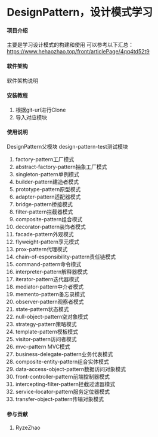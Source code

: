 # DesignPattern，设计模式学习

#### 项目介绍
主要是学习设计模式的构建和使用
可以参考以下汇总：
https://www.hehaozhao.top/front/articlePage/4qq4td52t9

#### 软件架构
软件架构说明


#### 安装教程

1. 根据git-url进行Clone
2. 导入对应模块

#### 使用说明
DesignPattern父模块
design-pattern-test测试模块


1. factory-pattern工厂模式
2. abstract-factory-pattern抽象工厂模式
3. singleton-pattern单例模式
4. builder-pattern建造者模式
5. prototype-pattern原型模式
6. adapter-pattern适配器模式
7. bridge-pattern桥接模式
8. filter-pattern拦截器模式  
9. composite-pattern组合模式
10. decorator-pattern装饰者模式
11. facade-pattern外观模式
12. flyweight-pattern享元模式
13. prox-pattern代理模式
14. chain-of-esponsibility-pattern责任链模式
15. command-pattern命令模式
16. interpreter-pattern解释器模式
17. iterator-pattern迭代器模式
18. mediator-pattern中介者模式
19. memento-pattern备忘录模式
20. observer-pattern观察者模式
21. state-pattern状态模式
22. null-object-pattern空对象模式
23. strategy-pattern策略模式
24. template-pattern模板模式
25. visitor-pattern访问者模式
26. mvc-pattern    MVC模式
27. business-delegate-pattern业务代表模式
28. composite-entity-pattern组合实体模式
29. data-access-object-pattern数据访问对象模式
30. front-controller-pattern前端控制器模式
31. intercepting-filter-pattern拦截过滤器模式
32. service-locator-pattern服务定位器模式
33. transfer-object-pattern传输对象模式












#### 参与贡献
1. RyzeZhao

